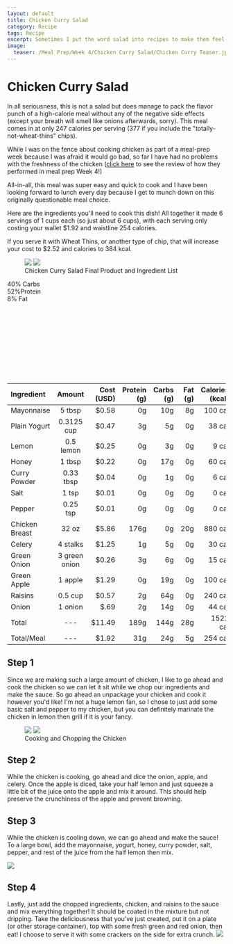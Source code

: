 ```yaml
---
layout: default
title: Chicken Curry Salad
category: Recipe
tags: Recipe
excerpt: Sometimes I put the word salad into recipes to make them feel healthier than they are...
image:
  teaser: /Meal Prep/Week 4/Chicken Curry Salad/Chicken Curry Teaser.jpg
---
```

# Chicken Curry Salad

In all seriousness, this is not a salad but does manage to pack the flavor punch of a high-calorie meal without any of the negative side effects (except your breath will smell like onions afterwards, sorry). This meal comes in at only 247 calories per serving (377 if you include the "totally-not-wheat-thins" chips). 

While I was on the fence about cooking chicken as part of a meal-prep week because I was afraid it would go bad, so far I have had no problems with the freshness of the chicken ([click here](http://underwriteyourlife.com/meal%20prep/Week4Evaluation/) to see the review of how they performed in meal prep Week 4!)

All-in-all, this meal was super easy and quick to cook and I have been looking forward to lunch every day because I get to munch down on this originally questionable meal choice. 

Here are the ingredients you'll need to cook this dish! All together it made 6 servings of 1 cups each (so just about 6 cups), with each serving only costing your wallet $1.92 and waistline 254 calories. 

If you serve it with Wheat Thins, or another type of chip, that will increase your cost to $2.52 and calories to 384 kcal. 

<figure class="half">
  <img src="{{ site.url }}/images/Meal Prep/Week 4/Chicken Curry Salad/Close Up of Chicken Curry.jpg">
  <img src="{{ site.url }}/images/Meal Prep/Week 4/Chicken Curry Salad/Chicken Curry Salad Ingredients RESIZED.jpg">
	<figcaption>Chicken Curry Salad Final Product and Ingredient List</figcaption>
</figure>
<div class="c100 p40 big">
  <span>40% Carbs </span>
  <div class="slice">
    <div class="bar"></div>
    <div class="fill"></div>
  </div>
</div>

<div class="c100 p52 big">
  <span>52%Protein </span>
  <div class="slice">
    <div class="bar"></div>
    <div class="fill"></div>
  </div>
</div>

<div class="c100 p8 big">
  <span>8% Fat </span>
  <div class="slice">
    <div class="bar"></div>
    <div class="fill"></div>
  </div>
</div>

<br>
<br />
<br>
<br />
<br>
<br />
<br>
<br />
<br>
<br />

**Ingredient** | **Amount** | **Cost (USD)** | **Protein (g)** | **Carbs (g)** | **Fat (g)** |  **Calories (kcal)**|
|:------------ |:----------:| --------------:| ---------------:| -------------:| -----------:| -------------------:|
Mayonnaise	|	5	tbsp	|	 $0.58 	|	0g	|	10g	|	8g	|	100 cal
Plain Yogurt	|	0.3125	cup	|	 $0.47 	|	3g	|	5g	|	0g	|	38 cal
Lemon	|	0.5	lemon	|	 $0.25 	|	0g	|	3g	|	0g	|	9 cal
Honey	|	1	tbsp	|	 $0.22 	|	0g	|	17g	|	0g	|	60 cal
Curry Powder	|	0.33	tbsp	|	 $0.04 	|	0g	|	1g	|	0g	|	6 cal
Salt	|	1	tsp	|	 $0.01 	|	0g	|	0g	|	0g	|	0 cal
Pepper	|	0.25	tsp	|	 $0.01 	|	0g	|	0g	|	0g	|	0 cal
Chicken Breast	|	32	oz	|	 $5.86 	|	176g	|	0g	|	20g	|	880 cal
Celery	|	4	stalks	|	 $1.25 	|	1g	|	5g	|	0g	|	30 cal
Green Onion	|	3	green onion	|	 $0.26 	|	3g	|	6g	|	0g	|	15 cal
Green Apple	|	1	apple	|	 $1.29 	|	0g	|	19g	|	0g	|	100 cal
Raisins	|	0.5	cup	|	 $0.57 	|	2g	|	64g	|	0g	|	240 cal
Onion	|	1	onion	|	 $.69 	|	2g	|	14g	|	0g	|	44 cal
Total	|	---|	  $11.49 |	189g|	144g	|	28g	|	1522 cal
Total/Meal	|---|	 $1.92 	|	31g	|	24g	|	5g	|	254 cal

<h2> Step 1 </h2>

Since we are making such a large amount of chicken, I like to go ahead and cook the chicken so we can let it sit while we chop our ingredients and make the sauce. So go ahead an unpackage your chicken and cook it however you'd like! I'm not a huge lemon fan, so I chose to just add some basic salt and pepper to my chicken, but you can definitely marinate the chicken in lemon then grill if it is your fancy. 

<figure class="half">
  <img src="{{ site.url }}/images/Meal Prep/Week 4/Chicken Curry Salad/Chicken in Pan RESIZED.jpg">
  <img src="{{ site.url }}/images/Meal Prep/Week 4/Chicken Curry Salad/Chopped Chicken RESIZED.jpg">
	<figcaption>Cooking and Chopping the Chicken</figcaption>
</figure>

<h2> Step 2 </h2>

While the chicken is cooking, go ahead and dice the onion, apple, and celery. Once the apple is diced, take your half lemon and just squeeze a little bit of the juice onto the apple and mix it around. This should help preserve the crunchiness of the apple and prevent browning. 

<h2> Step 3 </h2>

While the chicken is cooling down, we can go ahead and make the sauce! To a large bowl, add the mayonnaise, yogurt, honey, curry powder, salt, pepper, and rest of the juice from the half lemon then mix. 

<img src="{{ site.url }}/images/Meal Prep/Week 4/Chicken Curry Salad/Chopped Ingredients and Sauce RESIZED.jpg">

<h2> Step 4 </h2>
Lastly, just add the chopped ingredients, chicken, and raisins to the sauce and mix everything together! It should be coated in the mixture but not dripping. Take the deliciousness that you've just created, put it on a plate (or other storage container), top with some fresh green and red onion, then eat! I choose to serve it with some crackers on the side for extra crunch. 


<img src="{{ site.url }}/images/Meal Prep/Week 4/Chicken Curry Salad/Close Up of Chicken Curry RESIZED.jpg">
